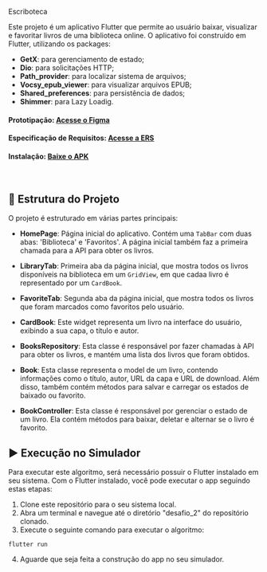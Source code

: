 Escriboteca

Este projeto é um aplicativo Flutter que permite ao usuário baixar, visualizar e favoritar livros de uma biblioteca online.
O aplicativo foi construído em Flutter, utilizando os packages:
- **GetX**: para gerenciamento de estado;
- **Dio**: para solicitações HTTP;
- **Path_provider**: para localizar sistema de arquivos;
- **Vocsy_epub_viewer**: para visualizar arquivos EPUB;
- **Shared_preferences**: para persistência de dados;
- **Shimmer**: para Lazy Loadig.

#### Prototipação: [Acesse o Figma](https://www.figma.com/file/43t2ABcKBXbwslRQJa0CN6/Untitled?type=design&node-id=0%3A1&mode=design&t=8jdzEM8bE8DlLjPD-1)
#### Especificação de Requisitos: [Acesse a ERS](https://drive.google.com/file/d/1cmfsiBYZqxT7VwHCos-MqUc738-ywJfb/view?usp=sharing)
#### Instalação: [Baixe o APK](https://drive.google.com/file/d/1_O3tDhQUG147T36NDFuFf87upns26DWW/view?usp=share_link)

<br>

## 🔧 Estrutura do Projeto

O projeto é estruturado em várias partes principais:

- **HomePage**: Página inicial do aplicativo. Contém uma `TabBar` com duas abas: 'Biblioteca' e 'Favoritos'. A página inicial também faz a primeira chamada para a API para obter os livros.

- **LibraryTab**: Primeira aba da página inicial, que mostra todos os livros disponíveis na biblioteca em um `GridView`, em que cadaa livro é representado por um `CardBook`.

- **FavoriteTab**: Segunda aba da página inicial, que mostra todos os livros que foram marcados como favoritos pelo usuário.

- **CardBook**: Este widget representa um livro na interface do usuário, exibindo a sua capa, o título e autor.

- **BooksRepository**: Esta classe é responsável por fazer chamadas à API para obter os livros, e mantém uma lista dos livros que foram obtidos.

- **Book**: Esta classe representa o model de um livro, contendo informações como o título, autor, URL da capa e URL de download. Além disso, também contém métodos para salvar e carregar os estados de baixado ou favorito.

- **BookController**: Esta classe é responsável por gerenciar o estado de um livro. Ela contém métodos para baixar, deletar e alternar se o livro é favorito.

## ▶️ Execução no Simulador

Para executar este algoritmo, será necessário possuir o Flutter instalado em seu sistema. Com o Flutter instalado, você pode executar o app seguindo estas etapas:

1. Clone este repositório para o seu sistema local.
2. Abra um terminal e navegue até o diretório "desafio_2" do repositório clonado.
3. Execute o seguinte comando para executar o algoritmo:
```
flutter run
```
4. Aguarde que seja feita a construção do app no seu simulador.
